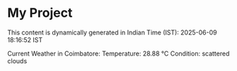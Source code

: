 # My Project

This content is dynamically generated in Indian Time (IST): 2025-06-09 18:16:52 IST


Current Weather in Coimbatore:
Temperature: 28.88 °C
Condition: scattered clouds
